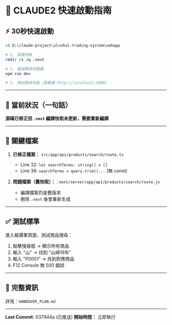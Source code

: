 # 🚀 CLAUDE2 快速啟動指南

## ⚡ 30秒快速啟動

```bash
cd D:\claude-project\alcohol-trading-system\webapp

# 1. 清理快取
rmdir /s /q .next

# 2. 重啟開發伺服器
npm run dev

# 3. 測試搜尋功能（瀏覽器 http://localhost:3000）
```

---

## 🎯 當前狀況（一句話）

**源碼已修正但 `.next` 編譯快取未更新，需要重新編譯**

---

## 📁 關鍵檔案

1. **已修正檔案：** `src/app/api/products/search/route.ts`
   - Line 32: `let searchTerms: string[] = []`
   - Line 36: `searchTerms = query.trim()...` (無 const)

2. **問題檔案（舊快取）：** `.next/server/app/api/products/search/route.js`
   - 編譯檔案仍是舊版本
   - 刪除 `.next` 後會重新生成

---

## ✅ 測試標準

進入報價單頁面，測試商品搜尋：
1. 點擊搜尋框 → 顯示所有商品
2. 輸入 "山" → 找到 "山崎18年"
3. 輸入 "P0001" → 找到對應商品
4. F12 Console 無 500 錯誤

---

## 📖 完整資訊

詳見：`HANDOVER_PLAN.md`

---

**Last Commit:** 037944a (已推送)
**開始時間：** 立即執行
